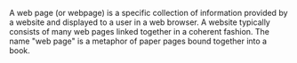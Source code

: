 A web page (or webpage) is a specific collection of information provided by a 
website and displayed to a user in a web browser. A website typically consists of 
many web pages linked together in a coherent fashion. The name "web page" is a 
metaphor of paper pages bound together into a book.